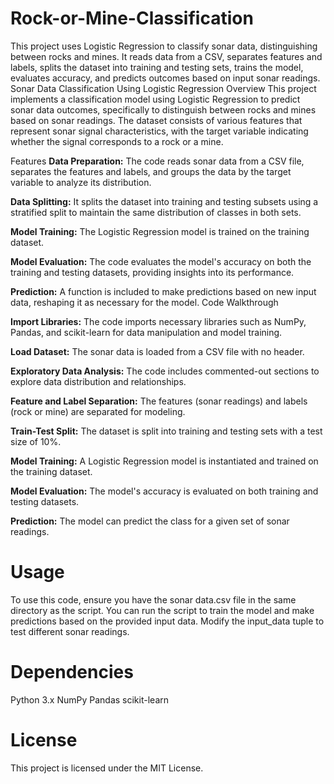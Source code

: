 # Rock-or-Mine-Classification
This project uses Logistic Regression to classify sonar data, distinguishing between rocks and mines. It reads data from a CSV, separates features and labels, splits the dataset into training and testing sets, trains the model, evaluates accuracy, and predicts outcomes based on input sonar readings.
Sonar Data Classification Using Logistic Regression
Overview
This project implements a classification model using Logistic Regression to predict sonar data outcomes, specifically to distinguish between rocks and mines based on sonar readings. The dataset consists of various features that represent sonar signal characteristics, with the target variable indicating whether the signal corresponds to a rock or a mine.

Features
**Data Preparation:** The code reads sonar data from a CSV file, separates the features and labels, and groups the data by the target variable to analyze its distribution.

**Data Splitting:** It splits the dataset into training and testing subsets using a stratified split to maintain the same distribution of classes in both sets.

**Model Training:** The Logistic Regression model is trained on the training dataset.

**Model Evaluation:** The code evaluates the model's accuracy on both the training and testing datasets, providing insights into its performance.

**Prediction:** A function is included to make predictions based on new input data, reshaping it as necessary for the model.
Code Walkthrough

**Import Libraries:** The code imports necessary libraries such as NumPy, Pandas, and scikit-learn for data manipulation and model training.

**Load Dataset:** The sonar data is loaded from a CSV file with no header.

**Exploratory Data Analysis:** The code includes commented-out sections to explore data distribution and relationships.

**Feature and Label Separation:** The features (sonar readings) and labels (rock or mine) are separated for modeling.

**Train-Test Split:** The dataset is split into training and testing sets with a test size of 10%.

**Model Training:** A Logistic Regression model is instantiated and trained on the training dataset.

**Model Evaluation:** The model's accuracy is evaluated on both training and testing datasets.

**Prediction:** The model can predict the class for a given set of sonar readings.

# Usage
To use this code, ensure you have the sonar data.csv file in the same directory as the script. You can run the script to train the model and make predictions based on the provided input data. Modify the input_data tuple to test different sonar readings.

# Dependencies
Python 3.x
NumPy
Pandas
scikit-learn
# License
This project is licensed under the MIT License.


